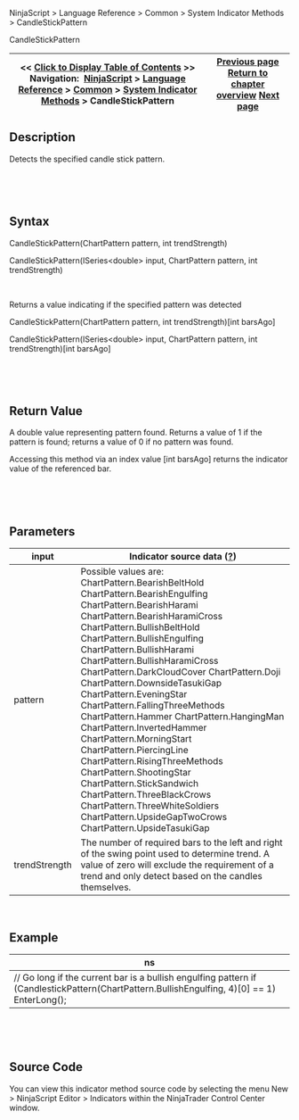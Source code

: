 ﻿


NinjaScript \> Language Reference \> Common \> System Indicator Methods \> CandleStickPattern






















CandleStickPattern







| \<\< [Click to Display Table of Contents](candlestickpattern.md) \>\> **Navigation:**     [NinjaScript](ninjascript.md) \> [Language Reference](language_reference_wip.md) \> [Common](common.md) \> [System Indicator Methods](indicators.md) \> CandleStickPattern | [Previous page](camarilla_pivots.md) [Return to chapter overview](indicators.md) [Next page](chaikin_money_flow.md) |
| --- | --- |











## Description


Detects the specified candle stick pattern.


 


 


## Syntax


CandleStickPattern(ChartPattern pattern, int trendStrength)  

CandleStickPattern(ISeries\<double\> input, ChartPattern pattern, int trendStrength)


 


Returns a value indicating if the specified pattern was detected  

CandleStickPattern(ChartPattern pattern, int trendStrength)\[int barsAgo]  

CandleStickPattern(ISeries\<double\> input, ChartPattern pattern, int trendStrength)\[int barsAgo]


 


 


## Return Value


A double value representing pattern found. Returns a value of 1 if the pattern is found; returns a value of 0 if no pattern was found.


Accessing this method via an index value \[int barsAgo] returns the indicator value of the referenced bar.


 


 


## Parameters




| input | Indicator source data ([?](valid_input_data_for_indicator.md)) |
| --- | --- |
| pattern | Possible values are:   ChartPattern.BearishBeltHold ChartPattern.BearishEngulfing ChartPattern.BearishHarami ChartPattern.BearishHaramiCross ChartPattern.BullishBeltHold ChartPattern.BullishEngulfing ChartPattern.BullishHarami ChartPattern.BullishHaramiCross ChartPattern.DarkCloudCover ChartPattern.Doji ChartPattern.DownsideTasukiGap ChartPattern.EveningStar ChartPattern.FallingThreeMethods ChartPattern.Hammer ChartPattern.HangingMan ChartPattern.InvertedHammer ChartPattern.MorningStart ChartPattern.PiercingLine ChartPattern.RisingThreeMethods ChartPattern.ShootingStar ChartPattern.StickSandwich ChartPattern.ThreeBlackCrows ChartPattern.ThreeWhiteSoldiers ChartPattern.UpsideGapTwoCrows ChartPattern.UpsideTasukiGap |
| trendStrength | The number of required bars to the left and right of the swing point used to determine trend. A value of zero will exclude the requirement of a trend and only detect based on the candles themselves. |



 


## 


## Example




| ns |
| --- |
| // Go long if the current bar is a bullish engulfing pattern if (CandlestickPattern(ChartPattern.BullishEngulfing, 4)\[0] \=\= 1)    EnterLong(); |



 


 


## Source Code


You can view this indicator method source code by selecting the menu New \> NinjaScript Editor \> Indicators within the NinjaTrader Control Center window.








